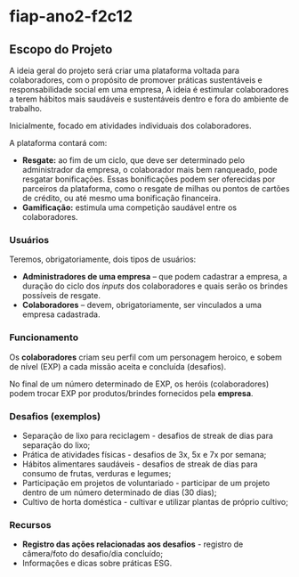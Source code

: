 # fiap-ano2-f2c12

## Escopo do Projeto

A ideia geral do projeto será criar uma plataforma voltada para colaboradores, com o propósito de promover práticas sustentáveis e responsabilidade social em uma empresa, A ideia é estimular colaboradores a terem hábitos mais saudáveis e sustentáveis dentro e fora do ambiente de trabalho.

Inicialmente, focado em atividades individuais dos colaboradores.

A plataforma contará com:

- **Resgate:** ao fim de um ciclo, que deve ser determinado pelo administrador da empresa, o colaborador mais bem ranqueado, pode resgatar bonificações. Essas bonificações podem ser oferecidas por parceiros da plataforma, como o resgate de milhas ou pontos de cartões de crédito, ou até mesmo uma bonificação financeira.
- **Gamificação:** estimula uma competição saudável entre os colaboradores.

### Usuários

Teremos, obrigatoriamente, dois tipos de usuários:

- **Administradores de uma empresa** – que podem cadastrar a empresa, a duração do ciclo dos *inputs* dos colaboradores e quais serão os brindes possíveis de resgate.
- **Colaboradores** – devem, obrigatoriamente, ser vinculados a uma empresa cadastrada.

### Funcionamento

Os **colaboradores** criam seu perfil com um personagem heroico, e sobem de nível (EXP) a cada missão aceita e concluída (desafios).

No final de um número determinado de EXP, os heróis (colaboradores) podem trocar EXP por produtos/brindes fornecidos pela **empresa**.

### Desafios (exemplos)

- Separação de lixo para reciclagem - desafios de streak de dias para separação do lixo;
- Prática de atividades físicas - desafios de 3x, 5x e 7x por semana;
- Hábitos alimentares saudáveis - desafios de streak de dias para consumo de frutas, verduras e legumes;
- Participação em projetos de voluntariado - participar de um projeto dentro de um número determinado de dias (30 dias);
- Cultivo de horta doméstica - cultivar e utilizar plantas de próprio cultivo;

### Recursos

- **Registro das ações relacionadas aos desafios** - registro de câmera/foto do desafio/dia concluído;
- Informações e dicas sobre práticas ESG.
